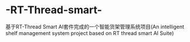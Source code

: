 # -RT-Thread-smart-
基于RT-Thread Smart AI套件完成的一个智能货架管理系统项目(An intelligent shelf management system project based on RT thread smart AI Suite)
